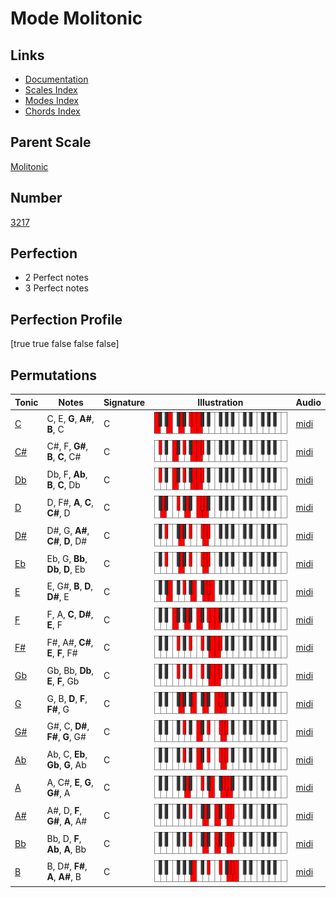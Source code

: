 # Mode Molitonic

## Links

- [Documentation](index.md)
- [Scales Index](Scales.md)
- [Modes Index](Modes.md)
- [Chords Index](Chords.md)

## Parent Scale

[Molitonic](ScaleMolitonic.md)

## Number

[3217](https://ianring.com/musictheory/scales/3217)

## Perfection

- 2 Perfect notes
- 3 Perfect notes

## Perfection Profile

[true true false false false]

## Permutations

| Tonic | Notes | Signature | Illustration | Audio |
|-------|-------|-----------|--------------|-------|
| [C](ModeCNaturalMolitonic.md) | C, E, **G**, **A#**, **B**, C | C | ![CNaturalMolitonic](ModeCNaturalMolitonic.png) | [midi](https://github.com/edipermadi/music/blob/main/docs/ModeCNaturalMolitonic.mid?raw=true) |
| [C#](ModeCSharpMolitonic.md) | C#, F, **G#**, **B**, **C**, C# | C | ![CSharpMolitonic](ModeCSharpMolitonic.png) | [midi](https://github.com/edipermadi/music/blob/main/docs/ModeCSharpMolitonic.mid?raw=true) |
| [Db](ModeDFlatMolitonic.md) | Db, F, **Ab**, **B**, **C**, Db | C | ![DFlatMolitonic](ModeDFlatMolitonic.png) | [midi](https://github.com/edipermadi/music/blob/main/docs/ModeDFlatMolitonic.mid?raw=true) |
| [D](ModeDNaturalMolitonic.md) | D, F#, **A**, **C**, **C#**, D | C | ![DNaturalMolitonic](ModeDNaturalMolitonic.png) | [midi](https://github.com/edipermadi/music/blob/main/docs/ModeDNaturalMolitonic.mid?raw=true) |
| [D#](ModeDSharpMolitonic.md) | D#, G, **A#**, **C#**, **D**, D# | C | ![DSharpMolitonic](ModeDSharpMolitonic.png) | [midi](https://github.com/edipermadi/music/blob/main/docs/ModeDSharpMolitonic.mid?raw=true) |
| [Eb](ModeEFlatMolitonic.md) | Eb, G, **Bb**, **Db**, **D**, Eb | C | ![EFlatMolitonic](ModeEFlatMolitonic.png) | [midi](https://github.com/edipermadi/music/blob/main/docs/ModeEFlatMolitonic.mid?raw=true) |
| [E](ModeENaturalMolitonic.md) | E, G#, **B**, **D**, **D#**, E | C | ![ENaturalMolitonic](ModeENaturalMolitonic.png) | [midi](https://github.com/edipermadi/music/blob/main/docs/ModeENaturalMolitonic.mid?raw=true) |
| [F](ModeFNaturalMolitonic.md) | F, A, **C**, **D#**, **E**, F | C | ![FNaturalMolitonic](ModeFNaturalMolitonic.png) | [midi](https://github.com/edipermadi/music/blob/main/docs/ModeFNaturalMolitonic.mid?raw=true) |
| [F#](ModeFSharpMolitonic.md) | F#, A#, **C#**, **E**, **F**, F# | C | ![FSharpMolitonic](ModeFSharpMolitonic.png) | [midi](https://github.com/edipermadi/music/blob/main/docs/ModeFSharpMolitonic.mid?raw=true) |
| [Gb](ModeGFlatMolitonic.md) | Gb, Bb, **Db**, **E**, **F**, Gb | C | ![GFlatMolitonic](ModeGFlatMolitonic.png) | [midi](https://github.com/edipermadi/music/blob/main/docs/ModeGFlatMolitonic.mid?raw=true) |
| [G](ModeGNaturalMolitonic.md) | G, B, **D**, **F**, **F#**, G | C | ![GNaturalMolitonic](ModeGNaturalMolitonic.png) | [midi](https://github.com/edipermadi/music/blob/main/docs/ModeGNaturalMolitonic.mid?raw=true) |
| [G#](ModeGSharpMolitonic.md) | G#, C, **D#**, **F#**, **G**, G# | C | ![GSharpMolitonic](ModeGSharpMolitonic.png) | [midi](https://github.com/edipermadi/music/blob/main/docs/ModeGSharpMolitonic.mid?raw=true) |
| [Ab](ModeAFlatMolitonic.md) | Ab, C, **Eb**, **Gb**, **G**, Ab | C | ![AFlatMolitonic](ModeAFlatMolitonic.png) | [midi](https://github.com/edipermadi/music/blob/main/docs/ModeAFlatMolitonic.mid?raw=true) |
| [A](ModeANaturalMolitonic.md) | A, C#, **E**, **G**, **G#**, A | C | ![ANaturalMolitonic](ModeANaturalMolitonic.png) | [midi](https://github.com/edipermadi/music/blob/main/docs/ModeANaturalMolitonic.mid?raw=true) |
| [A#](ModeASharpMolitonic.md) | A#, D, **F**, **G#**, **A**, A# | C | ![ASharpMolitonic](ModeASharpMolitonic.png) | [midi](https://github.com/edipermadi/music/blob/main/docs/ModeASharpMolitonic.mid?raw=true) |
| [Bb](ModeBFlatMolitonic.md) | Bb, D, **F**, **Ab**, **A**, Bb | C | ![BFlatMolitonic](ModeBFlatMolitonic.png) | [midi](https://github.com/edipermadi/music/blob/main/docs/ModeBFlatMolitonic.mid?raw=true) |
| [B](ModeBNaturalMolitonic.md) | B, D#, **F#**, **A**, **A#**, B | C | ![BNaturalMolitonic](ModeBNaturalMolitonic.png) | [midi](https://github.com/edipermadi/music/blob/main/docs/ModeBNaturalMolitonic.mid?raw=true) |
